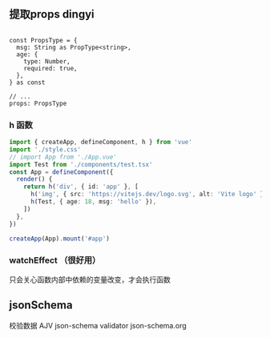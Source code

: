 ## 提取props dingyi

```tsx

const PropsType = {
  msg: String as PropType<string>,
  age: {
    type: Number,
    required: true,
  },
} as const

// ...
props: PropsType
```

### h 函数
```ts
import { createApp, defineComponent, h } from 'vue'
import './style.css'
// import App from './App.vue'
import Test from './components/test.tsx'
const App = defineComponent({
  render() {
    return h('div', { id: 'app' }, [
      h('img', { src: 'https://vitejs.dev/logo.svg', alt: 'Vite logo' }),
      h(Test, { age: 18, msg: 'hello' }),
    ])
  },
})

createApp(App).mount('#app')
```
### watchEffect （很好用）
只会关心函数内部中依赖的变量改变，才会执行函数

## jsonSchema

校验数据  AJV json-schema validator
json-schema.org
